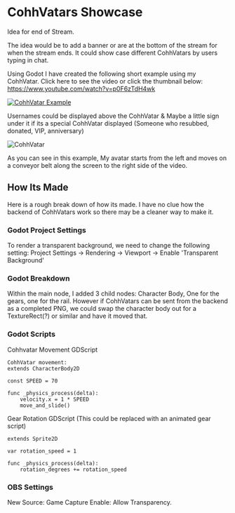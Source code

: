 # CohhVatars Showcase
Idea for end of Stream.


The idea would be to add a banner or are at the bottom of the stream for when the stream ends. It could show case different CohhVatars by users typing in chat. 

Using Godot I have created the following short example using my CohhVatar. 
Click here to see the video or click the thumbnail below: 
https://www.youtube.com/watch?v=p0F6zTdH4wk


[![CohhVatar Example](https://img.youtube.com/vi/p0F6zTdH4wk/0.jpg)](https://www.youtube.com/watch?v=p0F6zTdH4wkE)

Usernames could be displayed above the CohhVatar & Maybe a little sign under it if its a special CohhVatar displayed (Someone who resubbed, donated, VIP, anniversary) 

![CohhVatar](https://i.imgur.com/jACIQZZ.png)

As you can see in this example, My avatar starts from the left and moves on a conveyor belt along the screen to the right side of the video. 


## How Its Made
Here is a rough break down of how its made. I have no clue how the backend of CohhVatars work so there may be a cleaner way to make it. 

### Godot Project Settings
To render a transparent background, we need to change the following setting:
Project Settings -> Rendering -> Viewport -> Enable 'Transparent Background'

### Godot Breakdown
Within the main node, I added 3 child nodes: Character Body, One for the gears, one for the rail. 
However if CohhVatars can be sent from the backend as a completed PNG, we could swap the character body out for a TextureRect(?) or similar and have it moved that.

### Godot Scripts

Cohhvatar Movement GDScript
```
CohhVatar movement:
extends CharacterBody2D

const SPEED = 70

func _physics_process(delta):
	velocity.x = 1 * SPEED
	move_and_slide()
```

Gear Rotation GDScript (This could be replaced with an animated gear script)
```
extends Sprite2D

var rotation_speed = 1

func _physics_process(delta):
	rotation_degrees += rotation_speed

```


### OBS Settings
New Source: Game Capture 
Enable: Allow Transparency. 
